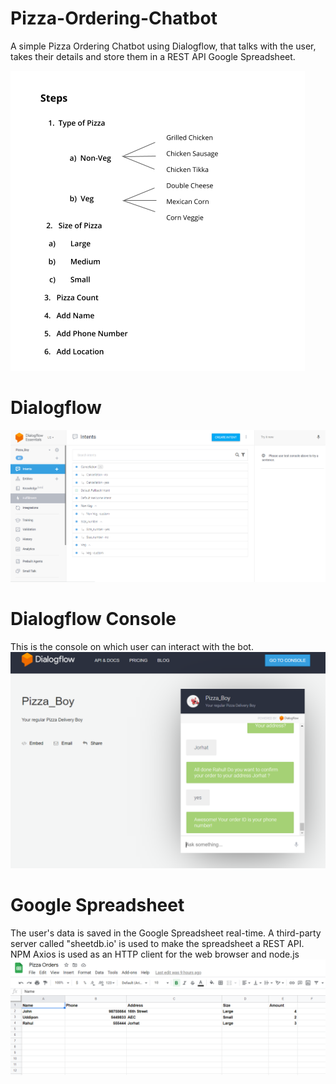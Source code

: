 # Pizza-Ordering-Chatbot
A simple Pizza Ordering Chatbot using Dialogflow, that talks with the user, takes their details and store them in a REST API Google Spreadsheet.

![](img/Steps.png)

# Dialogflow
![](img/CaptureDialogflow.png)

# Dialogflow Console
This is the console on which user can interact with the bot.
![](img/CaptureConsole.png)

# Google Spreadsheet
The user's data is saved in the Google Spreadsheet real-time. A third-party server called "sheetdb.io' is used to make the spreadsheet a REST API. NPM Axios is used as an HTTP client for the web browser and node.js
![](img/CaptureSheet.png)
